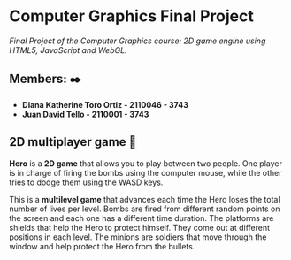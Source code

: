 # Computer Graphics Final Project
_Final Project of the Computer Graphics course: 2D game engine using HTML5, JavaScript and WebGL._

## Members:  ✒️
* **Diana Katherine Toro Ortiz - 2110046 - 3743**
* **Juan David Tello - 2110001 - 3743**

## 2D multiplayer game 🚀

**Hero** is a **2D game** that allows you to play between two people. One player is in charge of firing the bombs using the computer mouse, while the other tries to dodge them using the WASD keys.

This is a **multilevel game** that advances each time the Hero loses the total number of lives per level. Bombs are fired from different random points on the screen and each one has a different time duration. The platforms are shields that help the Hero to protect himself. They come out at different positions in each level. The minions are soldiers that move through the window and help protect the Hero from the bullets.
